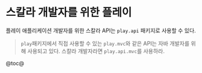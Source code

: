 <!--- Copyright (C) 2009-2015 Typesafe Inc. <http://www.typesafe.com> -->
# 스칼라 개발자를 위한 플레이

플레이 애플리케이션 개발자를 위한 스칼라 API는 `play.api` 패키지로 사용할 수 있다.

> `play`패키지에서 직접 사용할 수 있는 `play.mvc`와 같은 API는 자바 개발자를 위해 사용되고 있다. 스칼라 개발자라면 `play.api.mvc`를 사용하라.

@toc@
